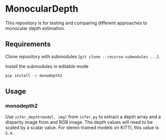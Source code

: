# MonocularDepth

This repository is for testing and comparing different approaches to monocular depth estimation.

## Requirements

Clone repository with submodules (`git clone --recurse-submodules ...`).

Install the submodules in editable mode
```bash
pip install -e monodepth2 
```

## Usage

### monodepth2

Use `infer_depth(model, img)` from `infer.py` to extract a depth array and a disparity image from and RGB image. The depth values will need to be scaled by a scalar value. For stereo-trained models on KITTI, this value is `5.4`.
